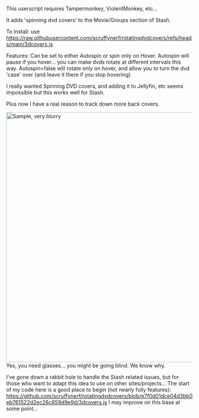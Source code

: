 This userscript requires Tampermonkey, ViolentMonkey, etc... 

It adds 'spinning dvd covers' to the Movie/Groups section of Stash.

To install: use https://raw.githubusercontent.com/scruffynerf/rotatingdvdcovers/refs/heads/main/3dcovers.js

Features:  Can be set to either Autospin or spin only on Hover.
Autospin will pause if you hover... you can make dvds rotate at different intervals this way.
Autospin=false will rotate only on hover, and allow you to turn the dvd 'case' over (and leave it there if you stop hovering)

I really wanted Spinning DVD covers, and adding it to Jellyfin, etc seems impossible but this works well for Stash.

Plus now I have a real reason to track down more back covers.

<img width="1271" height="674" alt="Sample, very blurry" src="https://github.com/user-attachments/assets/78d0a0dd-50d8-4bbe-b4cd-bc7decc79990" />
Yes, you need glasses... you might be going blind.  We know why.

I've gone down a rabbit hole to handle the Stash related issues, but for those who want to adapt this idea to use on other sites/projects...
The start of my code here is a good place to begin (not nearly fully features): https://github.com/scruffynerf/rotatingdvdcovers/blob/e7f0d01dce04d3bb0eb761522d2ec26c859d9e9d/3dcovers.js
I may improve on this base at some point...
